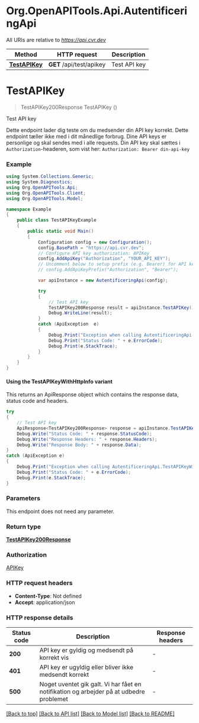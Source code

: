# Org.OpenAPITools.Api.AutentificeringApi

All URIs are relative to *https://api.cvr.dev*

| Method | HTTP request | Description |
|--------|--------------|-------------|
| [**TestAPIKey**](AutentificeringApi.md#testapikey) | **GET** /api/test/apikey | Test API key |

<a id="testapikey"></a>
# **TestAPIKey**
> TestAPIKey200Response TestAPIKey ()

Test API key

Dette endpoint lader dig teste om du medsender din API key korrekt. Dette endpoint tæller ikke med i dit månedlige forbrug.  Dine API keys er personlige og skal sendes med i alle requests. Din API key skal sættes i `Authorization`-headeren, som vist her:  `Authorization: Bearer din-api-key` 

### Example
```csharp
using System.Collections.Generic;
using System.Diagnostics;
using Org.OpenAPITools.Api;
using Org.OpenAPITools.Client;
using Org.OpenAPITools.Model;

namespace Example
{
    public class TestAPIKeyExample
    {
        public static void Main()
        {
            Configuration config = new Configuration();
            config.BasePath = "https://api.cvr.dev";
            // Configure API key authorization: APIKey
            config.AddApiKey("Authorization", "YOUR_API_KEY");
            // Uncomment below to setup prefix (e.g. Bearer) for API key, if needed
            // config.AddApiKeyPrefix("Authorization", "Bearer");

            var apiInstance = new AutentificeringApi(config);

            try
            {
                // Test API key
                TestAPIKey200Response result = apiInstance.TestAPIKey();
                Debug.WriteLine(result);
            }
            catch (ApiException  e)
            {
                Debug.Print("Exception when calling AutentificeringApi.TestAPIKey: " + e.Message);
                Debug.Print("Status Code: " + e.ErrorCode);
                Debug.Print(e.StackTrace);
            }
        }
    }
}
```

#### Using the TestAPIKeyWithHttpInfo variant
This returns an ApiResponse object which contains the response data, status code and headers.

```csharp
try
{
    // Test API key
    ApiResponse<TestAPIKey200Response> response = apiInstance.TestAPIKeyWithHttpInfo();
    Debug.Write("Status Code: " + response.StatusCode);
    Debug.Write("Response Headers: " + response.Headers);
    Debug.Write("Response Body: " + response.Data);
}
catch (ApiException e)
{
    Debug.Print("Exception when calling AutentificeringApi.TestAPIKeyWithHttpInfo: " + e.Message);
    Debug.Print("Status Code: " + e.ErrorCode);
    Debug.Print(e.StackTrace);
}
```

### Parameters
This endpoint does not need any parameter.
### Return type

[**TestAPIKey200Response**](TestAPIKey200Response.md)

### Authorization

[APIKey](../README.md#APIKey)

### HTTP request headers

 - **Content-Type**: Not defined
 - **Accept**: application/json


### HTTP response details
| Status code | Description | Response headers |
|-------------|-------------|------------------|
| **200** | API key er gyldig og medsendt på korrekt vis |  -  |
| **401** | API key er ugyldig eller bliver ikke medsendt korrekt |  -  |
| **500** | Noget uventet gik galt. Vi har fået en notifikation og arbejder på at udbedre problemet |  -  |

[[Back to top]](#) [[Back to API list]](../README.md#documentation-for-api-endpoints) [[Back to Model list]](../README.md#documentation-for-models) [[Back to README]](../README.md)


